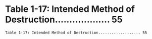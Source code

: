 # Table 1-17: Intended Method of Destruction................... 55

```
Table 1-17: Intended Method of Destruction................... 55

```
